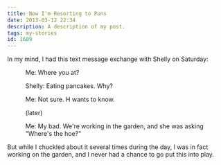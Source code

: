 ```yaml
---
title: Now I'm Resorting to Puns
date: 2013-03-12 22:34
description: A description of my post.
tags: my-stories
id: 1609
---
```

In my mind, I had this text message exchange with Shelly on Saturday:

<div style="margin-left:3em">Me:  Where you at?

Shelly:  Eating pancakes.  Why?

Me:  Not sure.  H wants to know.

(later)

Me:  My bad.  We're working in the garden, and she was asking "Where's the hoe?"
</div>
But while I chuckled about it several times during the day, I was in fact working on the garden, and I never had a chance to go put this into play.